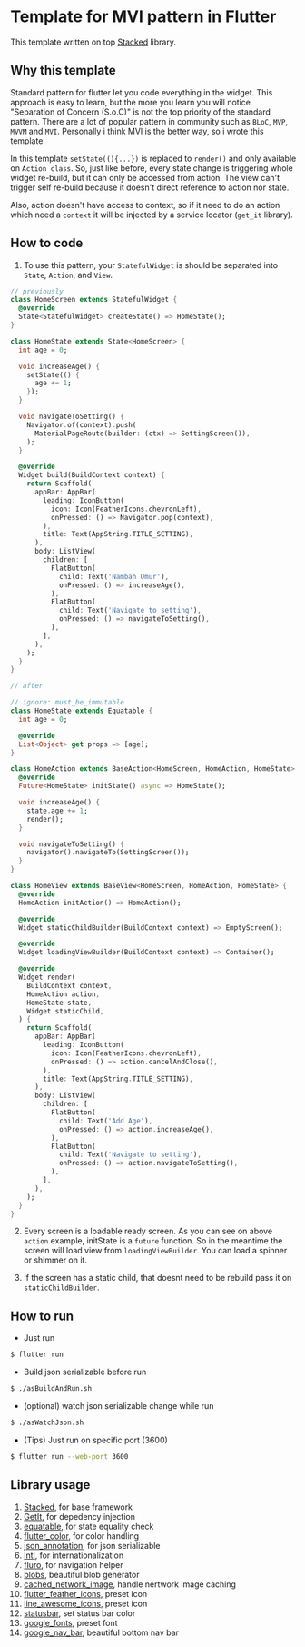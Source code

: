 # Template for MVI pattern in Flutter

This template written on top [Stacked](https://pub.dev/packages/stacked) library.

## Why this template

Standard pattern for flutter let you code everything in the widget. This approach is easy to learn, but the more you learn you will notice "Separation of Concern (S.o.C)" is not the top priority of the standard pattern. There are a lot of popular pattern in community such as `BLoC`, `MVP`, `MVVM` and `MVI`. Personally i think MVI is the better way, so i wrote this template.

In this template `setState((){...})` is replaced to `render()` and only available on `Action class`. So, just like before, every state change is triggering whole widget re-build, but it can only be accessed from action. The view can't trigger self re-build because it doesn't direct reference to action nor state.

Also, action doesn't have access to context, so if it need to do an action which need a `context` it will be injected by a service locator (`get_it` library).

## How to code
1. To use this pattern, your `StatefulWidget` is should be separated into `State`, `Action`, and `View`.

```dart
// previously
class HomeScreen extends StatefulWidget {
  @override
  State<StatefulWidget> createState() => HomeState();
}

class HomeState extends State<HomeScreen> {
  int age = 0;

  void increaseAge() {
    setState(() {
      age += 1;
    });
  }

  void navigateToSetting() {
    Navigator.of(context).push(
      MaterialPageRoute(builder: (ctx) => SettingScreen()),
    );
  }

  @override
  Widget build(BuildContext context) {
    return Scaffold(
      appBar: AppBar(
        leading: IconButton(
          icon: Icon(FeatherIcons.chevronLeft),
          onPressed: () => Navigator.pop(context),
        ),
        title: Text(AppString.TITLE_SETTING),
      ),
      body: ListView(
        children: [
          FlatButton(
            child: Text('Nambah Umur'),
            onPressed: () => increaseAge(),
          ),
          FlatButton(
            child: Text('Navigate to setting'),
            onPressed: () => navigateToSetting(),
          ),
        ],
      ),
    );
  }
}

// after

// ignore: must_be_immutable
class HomeState extends Equatable {
  int age = 0;

  @override
  List<Object> get props => [age];
}

class HomeAction extends BaseAction<HomeScreen, HomeAction, HomeState> {
  @override
  Future<HomeState> initState() async => HomeState();

  void increaseAge() {
    state.age += 1;
    render();
  }

  void navigateToSetting() {
    navigator().navigateTo(SettingScreen());
  }
}

class HomeView extends BaseView<HomeScreen, HomeAction, HomeState> {
  @override
  HomeAction initAction() => HomeAction();

  @override
  Widget staticChildBuilder(BuildContext context) => EmptyScreen();

  @override
  Widget loadingViewBuilder(BuildContext context) => Container();

  @override
  Widget render(
    BuildContext context,
    HomeAction action,
    HomeState state,
    Widget staticChild,
  ) {
    return Scaffold(
      appBar: AppBar(
        leading: IconButton(
          icon: Icon(FeatherIcons.chevronLeft),
          onPressed: () => action.cancelAndClose(),
        ),
        title: Text(AppString.TITLE_SETTING),
      ),
      body: ListView(
        children: [
          FlatButton(
            child: Text('Add Age'),
            onPressed: () => action.increaseAge(),
          ),
          FlatButton(
            child: Text('Navigate to setting'),
            onPressed: () => action.navigateToSetting(),
          ),
        ],
      ),
    );
  }
}
```

2. Every screen is a loadable ready screen. As you can see on above `action` example, initState is a `future` function. So in the meantime the screen will load view from `loadingViewBuilder`. You can load a spinner or shimmer on it.

3. If the screen has a static child, that doesnt need to be rebuild pass it on `staticChildBuilder`.

## How to run

- Just run

```bash
$ flutter run
```

- Build json serializable before run

```bash
$ ./asBuildAndRun.sh
```

- (optional) watch json serializable change while run

```bash
$ ./asWatchJson.sh
```

- (Tips) Just run on specific port (3600)

```bash
$ flutter run --web-port 3600
```

## Library usage

1. [Stacked](https://pub.dev/packages/stacked), for base framework
2. [GetIt](https://pub.dev/packages/get_it), for depedency injection
3. [equatable](https://pub.dev/packages/equatable), for state equality check
4. [flutter_color](https://pub.dev/packages/flutter_color), for color handling
5. [json_annotation](https://pub.dev/packages/json_annotation), for json serializable
6. [intl](https://pub.dev/packages/intl), for internationalization
7. [fluro](https://pub.dev/packages/fluro), for navigation helper
8. [blobs](https://pub.dev/packages/blobs), beautiful blob generator
9. [cached_network_image](https://pub.dev/packages/cached_network_image), handle nertwork image caching
10. [flutter_feather_icons](https://pub.dev/packages/flutter_feather_icons), preset icon
11. [line_awesome_icons](https://pub.dev/packages/line_awesome_icons), preset icon
12. [statusbar](https://pub.dev/packages/statusbar), set status bar color
13. [google_fonts](https://pub.dev/packages/google_fonts), preset font
14. [google_nav_bar](https://pub.dev/packages/google_nav_bar), beautiful bottom nav bar
